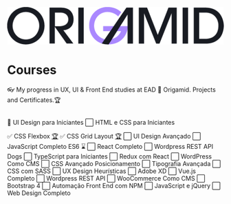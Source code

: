 <picture>
  <source media="(prefers-color-scheme: dark)" srcset="https://github.com/rema77/origamid-courses/blob/master/origamid-logo-dark.png">
  <img alt="Shows an illustrated sun in light color mode and a moon with stars in dark color mode." src="https://github.com/rema77/origamid-courses/blob/master/origamid-logo-light.png">
</picture>

# Courses
👓 My progress in UX, UI &amp; Front End studies at EAD 🐺 Origamid. Projects and Certificates.🏆
##
:white_square_button: UI Design para Iniciantes
:white_large_square: HTML e CSS para Iniciantes</p>
:white_check_mark: CSS Flexbox [🏆](https://origamid.com/certificate/2aabcf77 "🏆")
:white_check_mark: CSS Grid Layout <a href="https://origamid.com/certificate/7376c548" target="_blank" title="Certificate">🏆</a>
:white_large_square: UI Design Avançado
:white_large_square: JavaScript Completo ES6 :hourglass:
:white_large_square: React Completo
:white_large_square: Wordpress REST API Dogs
:white_large_square: TypeScript para Iniciantes
:white_large_square: Redux com React
:white_large_square: WordPress Como CMS
:white_large_square: CSS Avançado Posicionamento
:white_large_square: Tipografia Avançada
:white_large_square: CSS com SASS
:white_large_square: UX Design Heurísticas
:white_large_square: Adobe XD
:white_large_square: Vue.js Completo
:white_large_square: Wordpress REST API
:white_large_square: WooCommerce Como CMS
:white_large_square: Bootstrap 4
:white_large_square: Automação Front End com NPM
:white_large_square: JavaScript e jQuery
:white_large_square: Web Design Completo
